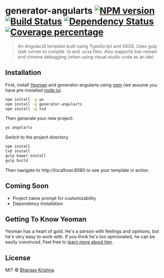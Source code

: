 # generator-angularts [![NPM version][npm-image]][npm-url] [![Build Status][travis-image]][travis-url] [![Dependency Status][daviddm-image]][daviddm-url] [![Coverage percentage][coveralls-image]][coveralls-url]
> An AngularJS template built using TypeScript and SASS. Uses gulp task runner to compile .ts and .scss files. Also supports live-reload and chrome debugging (when using visual studio code as an ide)

## Installation

First, install [Yeoman](http://yeoman.io) and generator-angularts using [npm](https://www.npmjs.com/) (we assume you have pre-installed [node.js](https://nodejs.org/)).

```bash
npm install -g yo
npm install -g generator-angularts
npm install -g tsd
```

Then generate your new project:

```bash
yo angularts
```

Switch to the project directory

```bash
npm install
tsd install
gulp bower:install
gulp build
```

Then navigate to http://localhost:8080 to see your template in action.

## Coming Soon

- Project name prompt for customizability
- Dependency installation

## Getting To Know Yeoman

Yeoman has a heart of gold. He&#39;s a person with feelings and opinions, but he&#39;s very easy to work with. If you think he&#39;s too opinionated, he can be easily convinced. Feel free to [learn more about him](http://yeoman.io/).

## License

MIT © [Bhargav Krishna](https://github.com/WrathOfZombies)


[npm-image]: https://badge.fury.io/js/generator-angularts.svg
[npm-url]: https://npmjs.org/package/generator-angularts
[travis-image]: https://travis-ci.org/WrathOfZombies/generator-angularts.svg?branch=master
[travis-url]: https://travis-ci.org/WrathOfZombies/generator-angularts
[daviddm-image]: https://david-dm.org/WrathOfZombies/generator-angularts.svg?theme=shields.io
[daviddm-url]: https://david-dm.org/WrathOfZombies/generator-angularts
[coveralls-image]: https://coveralls.io/repos/WrathOfZombies/generator-angularts/badge.svg
[coveralls-url]: https://coveralls.io/r/WrathOfZombies/generator-angularts
